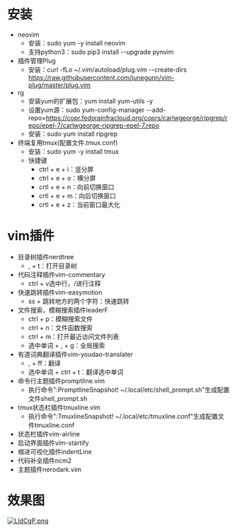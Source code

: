 # 安装
* neovim
  * 安装：sudo yum -y install neovim
  * 支持python3：sudo pip3 install --upgrade pynvim
* 插件管理Plug
  * 安装：curl -fLo ~/.vim/autoload/plug.vim --create-dirs https://raw.githubusercontent.com/junegunn/vim-plug/master/plug.vim
* rg
  * 安装yum的扩展包：yum install yum-utils -y
  * 设置yum源：sudo yum-config-manager --add-repo=https://copr.fedorainfracloud.org/coprs/carlwgeorge/ripgrep/repo/epel-7/carlwgeorge-ripgrep-epel-7.repo
  * 安装：sudo yum install ripgrep
* 终端复用tmux(配置文件.tmux.conf)
  * 安装：sudo yum -y install tmux
  * 快捷键
    * ctrl + e + i：竖分屏
    * ctrl + e + o：横分屏
    * crtl + e + n：向前切换窗口
    * crtl + e + m：向后切换窗口
    * crtl + e + z：当前窗口最大化

# vim插件
  * 目录树插件nerdtree
    * , + t：打开目录树
  * 代码注释插件vim-commentary
    * ctrl + v选中行，/进行注释
  * 快速跳转插件vim-easymotion
    * ss + 跳转地方的两个字符：快速跳转
  * 文件搜索，模糊搜索插件leaderF
    * ctrl + p：模糊搜索文件
    * ctrl + n：文件函数搜索
    * ctrl + m：打开最近访问文件列表
    * 选中单词 + , + g：全局搜索
  * 有道词典翻译插件vim-youdao-translater
    * , + ff：翻译
    * 选中单词 + ctrl + t：翻译选中单词
  * 命令行主题插件promptline.vim
    * 执行命令":PromptlineSnapshot! ~/.local/etc/shell_prompt.sh"生成配置文件shell_prompt.sh
  * tmux状态栏插件tmuxline.vim
    * 执行命令":TmuxlineSnapshot! ~/.local/etc/tmuxline.conf"生成配置文件tmuxline.conf
  * 状态栏插件vim-airline
  * 启动界面插件vim-startify
  * 缩进可视化插件indentLine
  * 代码补全插件ncm2
  * 主题插件nerodark.vim

# 效果图
[![LldCgP.png](https://s1.ax1x.com/2022/04/14/LldCgP.png)](https://imgtu.com/i/LldCgP)
